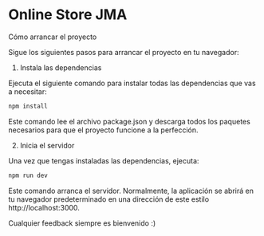 # Online Store JMA

Cómo arrancar el proyecto

Sigue los siguientes pasos para arrancar el proyecto en tu navegador: 

1. Instala las dependencias

Ejecuta el siguiente comando para instalar todas las dependencias que vas a necesitar:

```bash
npm install

```
Este comando lee el archivo package.json y descarga todos los paquetes necesarios para que el proyecto funcione a la perfección.


2. Inicia el servidor

Una vez que tengas instaladas las dependencias, ejecuta:

```bash
npm run dev

```
Este comando arranca el servidor. Normalmente, la aplicación se abrirá en tu navegador predeterminado en una dirección de este estilo http://localhost:3000. 

Cualquier feedback siempre es bienvenido :) 
